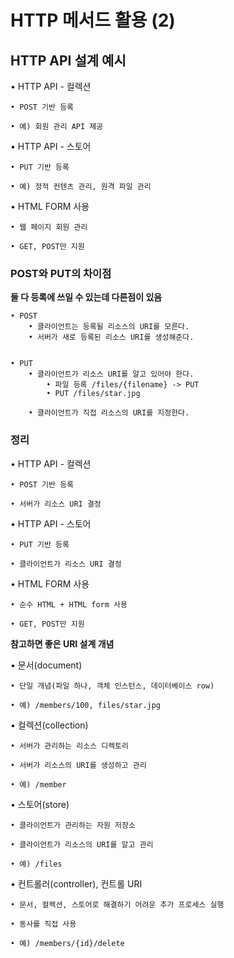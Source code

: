 # HTTP 메서드 활용 (2)

## HTTP API 설계 예시

• HTTP API - 컬렉션

    • POST 기반 등록

    • 예) 회원 관리 API 제공

• HTTP API - 스토어

    • PUT 기반 등록

    • 예) 정적 컨텐츠 관리, 원격 파일 관리

• HTML FORM 사용

    • 웹 페이지 회원 관리

    • GET, POST만 지원


### POST와 PUT의 차이점
__둘 다 등록에 쓰일 수 있는데 다른점이 있음__


    • POST
        • 클라이언트는 등록될 리소스의 URI를 모른다.
        • 서버가 새로 등록된 리소스 URI를 생성해준다.


    • PUT
        • 클라이언트가 리소스 URI를 알고 있어야 한다.
            • 파일 등록 /files/{filename} -> PUT
            • PUT /files/star.jpg

        • 클라이언트가 직접 리소스의 URI를 지정한다.


### 정리

• HTTP API - 컬렉션

    • POST 기반 등록
    
    • 서버가 리소스 URI 결정

• HTTP API - 스토어

    • PUT 기반 등록
    
    • 클라이언트가 리소스 URI 결정

• HTML FORM 사용

    • 순수 HTML + HTML form 사용

    • GET, POST만 지원


__참고하면 좋은 URI 설계 개념__

• 문서(document)

    • 단일 개념(파일 하나, 객체 인스턴스, 데이터베이스 row)
    
    • 예) /members/100, files/star.jpg

• 컬렉션(collection)

    • 서버가 관리하는 리소스 디렉토리

    • 서버가 리소스의 URI를 생성하고 관리

    • 예) /member

• 스토어(store)

    • 클라이언트가 관리하는 자원 저장소

    • 클라이언트가 리소스의 URI를 알고 관리

    • 예) /files

• 컨트롤러(controller), 컨트롤 URI

    • 문서, 컬렉션, 스토어로 해결하기 어려운 추가 프로세스 실행

    • 동사를 직접 사용

    • 예) /members/{id}/delete